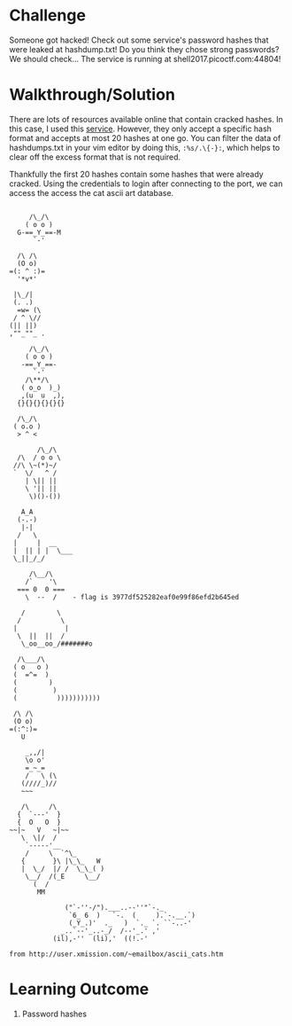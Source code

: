 # Challenge

Someone got hacked! Check out some service's password hashes that were leaked at hashdump.txt! Do you think they chose strong passwords? We should check... The service is running at shell2017.picoctf.com:44804!

# Walkthrough/Solution

There are lots of resources available online that contain cracked hashes. In this case, I used this [service](https://crackstation.net/). However, they only accept a specific hash format and accepts at most 20 hashes at one go. You can filter the data of hashdumps.txt in your vim editor by doing this, `:%s/.\{-}:`, which helps to clear off the excess format that is not required.  </br>

Thankfully the first 20 hashes contain some hashes that were already cracked. Using the credentials to login after connecting to the port, we can access the access the cat ascii art database.

```

     /\_/\ 
    ( o o )
  G-==_Y_==-M
      `-'
      
  /\ /\ 
  (O o)
=(: ^ :)=  
  '*v*'
  
 |\_/|     
 (. .)
  =w= (\   
 / ^ \//   
(|| ||)
,""_""_ .

     /\_/\ 
    ( o o )
   -==_Y_==- 
      `-'
    /\**/\ 
   ( o_o  )_)
   ,(u  u  ,),
  {}{}{}{}{}{}
  
  /\_/\ 
 ( o.o )
  > ^ <
  
       /\_/\ 
  /\  / o o \ 
 //\ \~(*)~/
 `  \/   ^ /
    | \|| ||  
    \ '|| ||  
     \)()-())
     
   A_A
  (-.-)
   |-|   
  /   \  
 |     |  __
 |  || | |  \___
 \_||_/_/
 
     /\__/\ 
    /`    '\ 
  === 0  0 ===
    \  --  /    - flag is 3977df525282eaf0e99f86efd2b645ed

   /        \ 
  /          \ 
 |            |
  \  ||  ||  /
   \_oo__oo_/#######o
   
  /\___/\ 
 ( o   o )
 (  =^=  ) 
 (        )
 (         )
 (          )))))))))))
 
 /\ /\ 
 (O o)
=(:^:)=  
   U
   
    _,,/|
    \o o' 
    =_~_=
    /   \ (\ 
   (////_)//
   ~~~
   
   /\     /\ 
  {  `---'  }
  {  O   O  }  
~~|~   V   ~|~~  
   \  \|/  /   
    `-----'__
    /     \  `^\_
   {       }\ |\_\_   W
   |  \_/  |/ /  \_\_( )
    \__/  /(_E     \__/
      (  /
       MM
       
              ("`-''-/").___..--''"`-._
               `6_ 6  )   `-.  (     ).`-.__.`)
               (_Y_.)'  ._   )  `._ `. ``-..-'
             _..`--'_..-_/  /--'_.' ,'
           (il),-''  (li),'  ((!.-'
           
from http://user.xmission.com/~emailbox/ascii_cats.htm

```

# Learning Outcome

1) Password hashes



 
